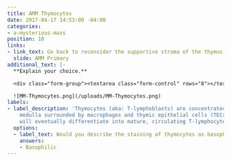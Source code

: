 ```yaml
---
title: AMM Thymocytes
date: 2017-04-17 14:53:00 -04:00
categories:
- a-mysterious-mass
position: 10
links:
- link_text: Go back to reconsider the supportive stroma of the thymus
  slide: AMM Primary
additional_text: |-
  **Explain your choice.**

  <div class="form-group"><textarea class="form-control" rows="8"></textarea></div>

  ![MM-Thymocytes.png](/uploads/MM-Thymocytes.png)
labels:
- label_description: 'Thymocytes (aka: T-lymphoblasts) are concentrated in the thymic
    medulla surrounded by macrophages and thymic epithelial cells (TECs). Thymocytes
    will eventually differentiate into mature, circulating T-lymphocytes.'
  options:
  - label_text: Would you describe the staining of thymocytes as basophilic or eosinophilic?
    answers:
    - Basophilic
---
```


